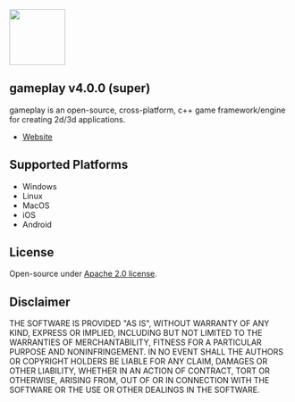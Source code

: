 <img src="https://raw.githubusercontent.com/gameplay3d/GamePlay/master/gameplay/res/icon.png" width=100/>

## gameplay v4.0.0 (super)

gameplay is an open-source, cross-platform, c++ game framework/engine for creating 2d/3d applications.

- [Website](http://www.gameplay3d.io/)

## Supported Platforms
- Windows
- Linux
- MacOS
- iOS
- Android

## License
Open-source under [Apache 2.0 license](http://www.tldrlegal.com/license/apache-license-2.0-%28apache-2.0%29).

## Disclaimer
THE SOFTWARE IS PROVIDED "AS IS", WITHOUT WARRANTY OF ANY KIND, EXPRESS OR IMPLIED, 
INCLUDING BUT NOT LIMITED TO THE WARRANTIES OF MERCHANTABILITY, FITNESS FOR A 
PARTICULAR PURPOSE AND NONINFRINGEMENT. IN NO EVENT SHALL THE AUTHORS OR COPYRIGHT 
HOLDERS BE LIABLE FOR ANY CLAIM, DAMAGES OR OTHER LIABILITY, WHETHER IN AN ACTION OF CONTRACT, 
TORT OR OTHERWISE, ARISING FROM, OUT OF OR IN CONNECTION WITH THE SOFTWARE OR THE USE OR 
OTHER DEALINGS IN THE SOFTWARE.
